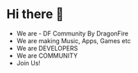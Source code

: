 # Hi there 👋
 - We are - DF Community By DragonFire
 - We are making Music, Apps, Games etc
 - We are DEVELOPERS
 - We are COMMUNITY
 - Join Us!

